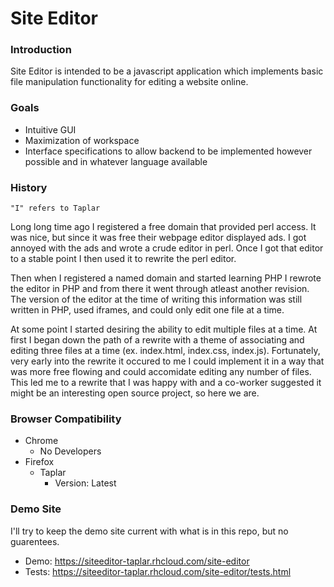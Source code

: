 # Site Editor

### Introduction

Site Editor is intended to be a javascript application which implements basic file manipulation functionality for editing a website online.

### Goals

* Intuitive GUI
* Maximization of workspace
* Interface specifications to allow backend to be implemented however possible and in whatever language available

### History

`"I" refers to Taplar`

Long long time ago I registered a free domain that provided perl access.  It was nice, but since it was free their webpage editor displayed ads.  I got annoyed with the ads and wrote a crude editor in perl.  Once I got that editor to a stable point I then used it to rewrite the perl editor.

Then when I registered a named domain and started learning PHP I rewrote the editor in PHP and from there it went through atleast another revision.  The version of the editor at the time of writing this information was still written in PHP, used iframes, and could only edit one file at a time.

At some point I started desiring the ability to edit multiple files at a time.  At first I began down the path of a rewrite with a theme of associating and editing three files at a time (ex. index.html, index.css, index.js).  Fortunately, very early into the rewrite it occured to me I could implement it in a way that was more free flowing and could accomidate editing any number of files.  This led me to a rewrite that I was happy with and a co-worker suggested it might be an interesting open source project, so here we are.

### Browser Compatibility

* Chrome
	* No Developers
* Firefox
	* Taplar
		* Version: Latest

### Demo Site

I'll try to keep the demo site current with what is in this repo, but no guarentees.
* Demo: https://siteeditor-taplar.rhcloud.com/site-editor
* Tests: https://siteeditor-taplar.rhcloud.com/site-editor/tests.html
